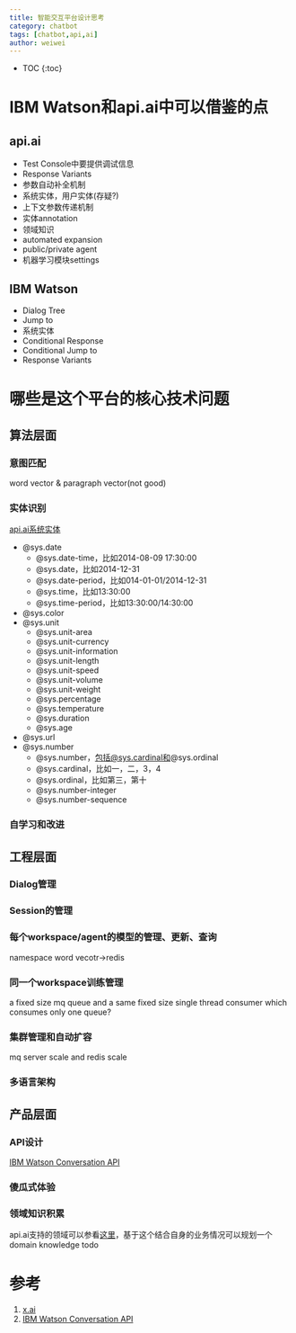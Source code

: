 ```yaml
---
title: 智能交互平台设计思考
category: chatbot
tags: [chatbot,api,ai]
author: weiwei
---
```


* TOC
{:toc}

# IBM Watson和api.ai中可以借鉴的点
## api.ai
* Test Console中要提供调试信息
* Response Variants
* 参数自动补全机制
* 系统实体，用户实体(存疑?)
* 上下文参数传递机制
* 实体annotation
* 领域知识
* automated expansion
* public/private agent
* 机器学习模块settings
## IBM Watson
* Dialog Tree
* Jump to
* 系统实体
* Conditional Response
* Conditional Jump to
* Response Variants


# 哪些是这个平台的核心技术问题

## 算法层面

### 意图匹配
word vector & paragraph vector(not good)


### 实体识别
[api.ai系统实体](https://docs.api.ai/docs/concept-entities#section-system-entities)
* @sys.date
	* @sys.date-time，比如2014-08-09 17:30:00
	* @sys.date，比如2014-12-31
	* @sys.date-period，比如014-01-01/2014-12-31
	* @sys.time，比如13:30:00
	* @sys.time-period，比如13:30:00/14:30:00
* @sys.color
* @sys.unit
	* @sys.unit-area
	* @sys.unit-currency
	* @sys.unit-information
	* @sys.unit-length
	* @sys.unit-speed
	* @sys.unit-volume
	* @sys.unit-weight
	* @sys.percentage
	* @sys.temperature
	* @sys.duration
	* @sys.age 
* @sys.url
* @sys.number
	* @sys.number，包括@sys.cardinal和@sys.ordinal
	* @sys.cardinal，比如一，二，3，4
	* @sys.ordinal，比如第三，第十
	* @sys.number-integer
	* @sys.number-sequence 

### 自学习和改进

## 工程层面
### Dialog管理

### Session的管理

### 每个workspace/agent的模型的管理、更新、查询
namespace word vecotr->redis

### 同一个workspace训练管理
a fixed size mq queue and a same fixed size single thread consumer which consumes only one queue?

### 集群管理和自动扩容
mq server scale and redis scale

### 多语言架构

## 产品层面
### API设计
[IBM Watson Conversation API](https://www.ibm.com/watson/developercloud/conversation/api/v1/#introduction)
### 傻瓜式体验
### 领域知识积累
api.ai支持的领域可以参看[这里](https://docs.api.ai/docs/domains)，基于这个结合自身的业务情况可以规划一个domain knowledge todo


# 参考
1. [x.ai](https://x.ai/a-peek-at-x-ais-data-science-architecture/)
2. [IBM Watson Conversation API](https://www.ibm.com/watson/developercloud/conversation/api/v1/#introduction)